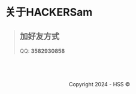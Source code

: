 <!--Markdown 编写-->
<title>关于HACKERSam</title>
<link rel="shortcut icon" href="https://hss.fmdns.cn/assets/pic/favicon.ico">

# 关于HACKERSam

>## 加好友方式
>
> QQ: **3582930858**

## &nbsp;
<div align="center">
    Copyright 2024 - HSS ©
</div>